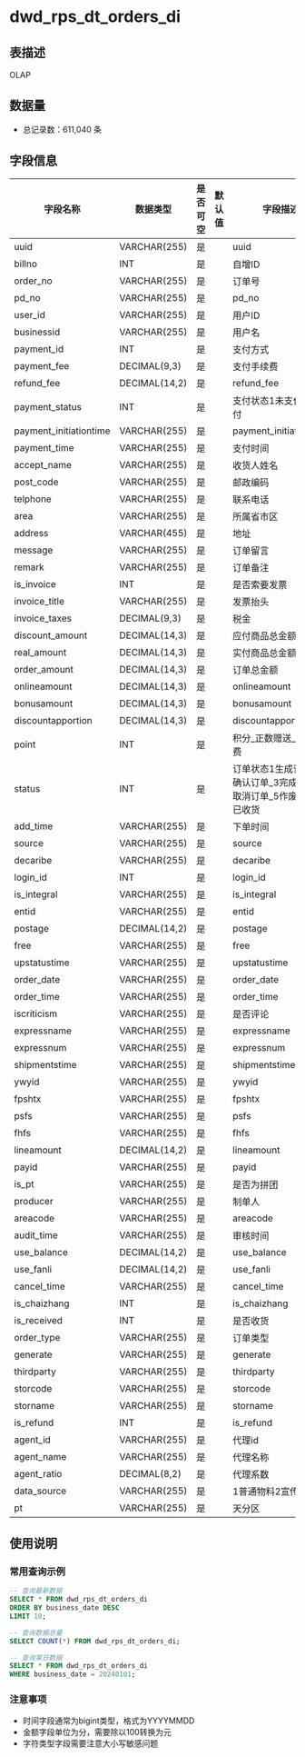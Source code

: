 # dwd_rps_dt_orders_di

## 表描述
OLAP

## 数据量
- 总记录数：611,040 条

## 字段信息

| 字段名称 | 数据类型 | 是否可空 | 默认值 | 字段描述 |
|---------|----------|----------|--------|----------|
| uuid | VARCHAR(255) | 是 |  | uuid |
| billno | INT | 是 |  | 自增ID |
| order_no | VARCHAR(255) | 是 |  | 订单号 |
| pd_no | VARCHAR(255) | 是 |  | pd_no |
| user_id | VARCHAR(255) | 是 |  | 用户ID |
| businessid | VARCHAR(255) | 是 |  | 用户名 |
| payment_id | INT | 是 |  | 支付方式 |
| payment_fee | DECIMAL(9,3) | 是 |  | 支付手续费 |
| refund_fee | DECIMAL(14,2) | 是 |  | refund_fee |
| payment_status | INT | 是 |  | 支付状态1未支付2已支付 |
| payment_initiationtime | VARCHAR(255) | 是 |  | payment_initiationtime |
| payment_time | VARCHAR(255) | 是 |  | 支付时间 |
| accept_name | VARCHAR(255) | 是 |  | 收货人姓名 |
| post_code | VARCHAR(255) | 是 |  | 邮政编码 |
| telphone | VARCHAR(255) | 是 |  | 联系电话 |
| area | VARCHAR(255) | 是 |  | 所属省市区 |
| address | VARCHAR(455) | 是 |  | 地址 |
| message | VARCHAR(255) | 是 |  | 订单留言 |
| remark | VARCHAR(255) | 是 |  | 订单备注 |
| is_invoice | INT | 是 |  | 是否索要发票 |
| invoice_title | VARCHAR(255) | 是 |  | 发票抬头 |
| invoice_taxes | DECIMAL(9,3) | 是 |  | 税金 |
| discount_amount | DECIMAL(14,3) | 是 |  | 应付商品总金额 |
| real_amount | DECIMAL(14,3) | 是 |  | 实付商品总金额 |
| order_amount | DECIMAL(14,3) | 是 |  | 订单总金额 |
| onlineamount | DECIMAL(14,3) | 是 |  | onlineamount |
| bonusamount | DECIMAL(14,3) | 是 |  | bonusamount |
| discountapportion | DECIMAL(14,3) | 是 |  | discountapportion |
| point | INT | 是 |  | 积分_正数赠送_负数消费 |
| status | INT | 是 |  | 订单状态1生成订单_2确认订单_3完成订单_4取消订单_5作废订单_7已收货 |
| add_time | VARCHAR(255) | 是 |  | 下单时间 |
| source | VARCHAR(255) | 是 |  | source |
| decaribe | VARCHAR(255) | 是 |  | decaribe |
| login_id | INT | 是 |  | login_id |
| is_integral | VARCHAR(255) | 是 |  | is_integral |
| entid | VARCHAR(255) | 是 |  | entid |
| postage | DECIMAL(14,2) | 是 |  | postage |
| free | VARCHAR(255) | 是 |  | free |
| upstatustime | VARCHAR(255) | 是 |  | upstatustime |
| order_date | VARCHAR(255) | 是 |  | order_date |
| order_time | VARCHAR(255) | 是 |  | order_time |
| iscriticism | VARCHAR(255) | 是 |  | 是否评论 |
| expressname | VARCHAR(255) | 是 |  | expressname |
| expressnum | VARCHAR(255) | 是 |  | expressnum |
| shipmentstime | VARCHAR(255) | 是 |  | shipmentstime |
| ywyid | VARCHAR(255) | 是 |  | ywyid |
| fpshtx | VARCHAR(255) | 是 |  | fpshtx |
| psfs | VARCHAR(255) | 是 |  | psfs |
| fhfs | VARCHAR(255) | 是 |  | fhfs |
| lineamount | DECIMAL(14,2) | 是 |  | lineamount |
| payid | VARCHAR(255) | 是 |  | payid |
| is_pt | VARCHAR(255) | 是 |  | 是否为拼团 |
| producer | VARCHAR(255) | 是 |  | 制单人 |
| areacode | VARCHAR(255) | 是 |  | areacode |
| audit_time | VARCHAR(255) | 是 |  | 审核时间 |
| use_balance | DECIMAL(14,2) | 是 |  | use_balance |
| use_fanli | DECIMAL(14,2) | 是 |  | use_fanli |
| cancel_time | VARCHAR(255) | 是 |  | cancel_time |
| is_chaizhang | INT | 是 |  | is_chaizhang |
| is_received | INT | 是 |  | 是否收货 |
| order_type | VARCHAR(255) | 是 |  | 订单类型 |
| generate | VARCHAR(255) | 是 |  | generate |
| thirdparty | VARCHAR(255) | 是 |  | thirdparty |
| storcode | VARCHAR(255) | 是 |  | storcode |
| storname | VARCHAR(255) | 是 |  | storname |
| is_refund | INT | 是 |  | is_refund |
| agent_id | VARCHAR(255) | 是 |  | 代理id |
| agent_name | VARCHAR(255) | 是 |  | 代理名称 |
| agent_ratio | DECIMAL(8,2) | 是 |  | 代理系数 |
| data_source | VARCHAR(255) | 是 |  | 1普通物料2宣传物料 |
| pt | VARCHAR(255) | 是 |  | 天分区 |

## 使用说明

### 常用查询示例

```sql
-- 查询最新数据
SELECT * FROM dwd_rps_dt_orders_di 
ORDER BY business_date DESC 
LIMIT 10;

-- 查询数据总量
SELECT COUNT(*) FROM dwd_rps_dt_orders_di;

-- 查询某日数据
SELECT * FROM dwd_rps_dt_orders_di 
WHERE business_date = 20240101;
```

### 注意事项
- 时间字段通常为bigint类型，格式为YYYYMMDD
- 金额字段单位为分，需要除以100转换为元
- 字符类型字段需要注意大小写敏感问题
